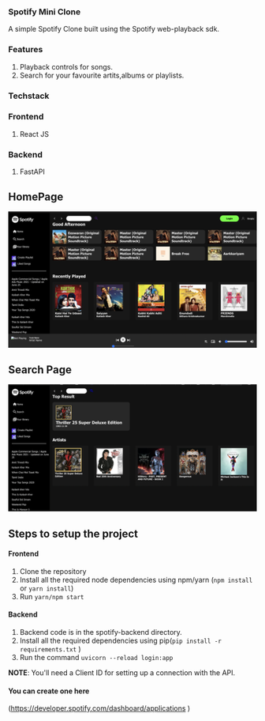 ### Spotify Mini Clone

A simple Spotify Clone built using the Spotify web-playback sdk.

### Features
1. Playback controls for songs.
2. Search for your favourite artits,albums or playlists.



### Techstack

### __Frontend__

1. React JS



### __Backend__ 

1. FastAPI


## HomePage

![img1](images/img1.png)


## Search Page

![img2](images/img2.png)



## Steps to setup the project

#### Frontend
1. Clone the repository
2. Install all the required node dependencies using npm/yarn (`npm install ` or `yarn install`)
3. Run `yarn/npm start`

#### Backend
1. Backend code is in the spotify-backend directory.
2. Install all the required dependencies using pip(`pip install -r requirements.txt` )
3. Run the command `uvicorn --reload login:app`

__NOTE__: You'll need a Client ID for setting up a connection with the API.

#### You can create one here 
 (https://developer.spotify.com/dashboard/applications )

